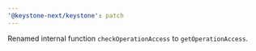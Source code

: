 ```yaml
---
'@keystone-next/keystone': patch
---
```


Renamed internal function `checkOperationAccess` to `getOperationAccess`.
